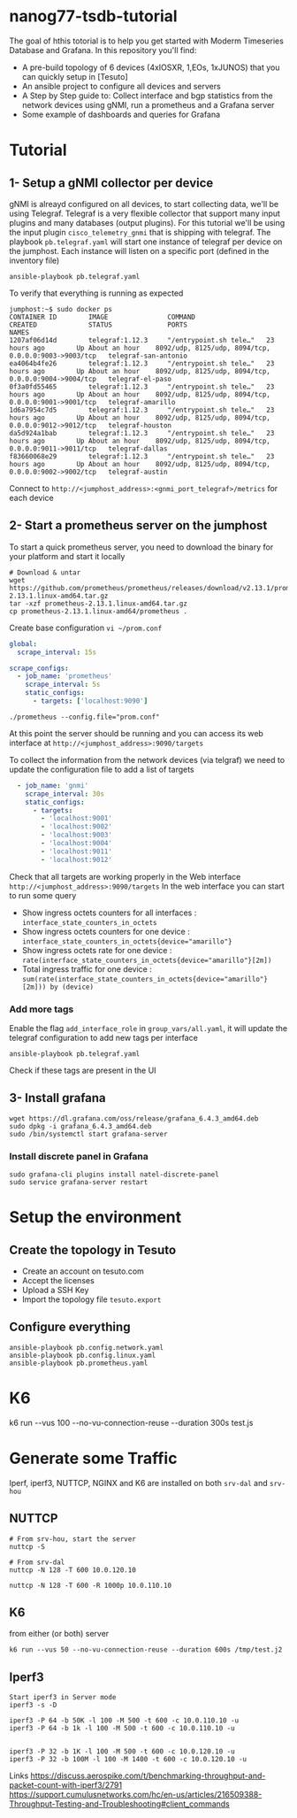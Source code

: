 # nanog77-tsdb-tutorial

The goal of hthis totorial is to help you get started with Moderm Timeseries Database and Grafana. In this repository you'll find:
- A pre-build topology of 6 devices (4xIOSXR, 1,EOs, 1xJUNOS) that you can quickly setup in [Tesuto]
- An ansible project to configure all devices and servers
- A Step by Step guide to: Collect interface and bgp statistics from the network devices using gNMI, run a prometheus and a Grafana server
- Some example of dashboards and queries for Grafana

# Tutorial

## 1- Setup a gNMI collector per device

gNMI is alreayd configured on all devices, to start collecting  data, we'll be using Telegraf. Telegraf is a very flexible collector that support many input plugins and many databases (output plugins). For this tutorial we'll be using the input plugin `cisco_telemetry_gnmi` that is shipping with telegraf.
The playbook `pb.telegraf.yaml` will start one instance of telegraf per device on the jumphost. Each instance will listen on a specific port (defined in the inventory file)
```
ansible-playbook pb.telegraf.yaml
```

To verify that everything is running as expected
```
jumphost:~$ sudo docker ps
CONTAINER ID        IMAGE               COMMAND                  CREATED             STATUS              PORTS                                                  NAMES
1207af06d14d        telegraf:1.12.3     "/entrypoint.sh tele…"   23 hours ago        Up About an hour    8092/udp, 8125/udp, 8094/tcp, 0.0.0.0:9003->9003/tcp   telegraf-san-antonio
ea4064b4fe26        telegraf:1.12.3     "/entrypoint.sh tele…"   23 hours ago        Up About an hour    8092/udp, 8125/udp, 8094/tcp, 0.0.0.0:9004->9004/tcp   telegraf-el-paso
0f3a0fd55465        telegraf:1.12.3     "/entrypoint.sh tele…"   23 hours ago        Up About an hour    8092/udp, 8125/udp, 8094/tcp, 0.0.0.0:9001->9001/tcp   telegraf-amarillo
1d6a7954c7d5        telegraf:1.12.3     "/entrypoint.sh tele…"   23 hours ago        Up About an hour    8092/udp, 8125/udp, 8094/tcp, 0.0.0.0:9012->9012/tcp   telegraf-houston
da5d924a1bab        telegraf:1.12.3     "/entrypoint.sh tele…"   23 hours ago        Up About an hour    8092/udp, 8125/udp, 8094/tcp, 0.0.0.0:9011->9011/tcp   telegraf-dallas
f83660068e29        telegraf:1.12.3     "/entrypoint.sh tele…"   23 hours ago        Up About an hour    8092/udp, 8125/udp, 8094/tcp, 0.0.0.0:9002->9002/tcp   telegraf-austin
```

Connect to `http://<jumphost_address>:<gnmi_port_telegraf>/metrics` for each device

## 2- Start a prometheus server on the jumphost

To start a quick prometheus server, you need to download the binary for your platform and start it locally
```
# Download & untar
wget https://github.com/prometheus/prometheus/releases/download/v2.13.1/prometheus-2.13.1.linux-amd64.tar.gz
tar -xzf prometheus-2.13.1.linux-amd64.tar.gz
cp prometheus-2.13.1.linux-amd64/prometheus .
```

Create base configuration `vi ~/prom.conf`
```yaml
global:
  scrape_interval: 15s

scrape_configs:
  - job_name: 'prometheus'
    scrape_interval: 5s
    static_configs:
      - targets: ['localhost:9090']
```

```
./prometheus --config.file="prom.conf"
```
At this point the server should be running and you can access its web interface at `http://<jumphost_address>:9090/targets`

To collect the information from the network devices (via telgraf) we need to update the configuration file to add a list of targets
```yaml
  - job_name: 'gnmi'
    scrape_interval: 30s
    static_configs:
      - targets: 
        - 'localhost:9001'
        - 'localhost:9002'
        - 'localhost:9003'
        - 'localhost:9004'
        - 'localhost:9011'
        - 'localhost:9012'
```

Check that all targets are working properly in the Web interface `http://<jumphost_address>:9090/targets`
In the web interface you can start to run some query

- Show ingress octets counters for all interfaces : `interface_state_counters_in_octets`
- Show ingress octets counters for one device : `interface_state_counters_in_octets{device="amarillo"}`
- Show ingress octets rate for one device : `rate(interface_state_counters_in_octets{device="amarillo"}[2m])`
- Total ingress traffic for one device : `sum(rate(interface_state_counters_in_octets{device="amarillo"}[2m])) by (device)`

### Add more tags 

Enable the flag `add_interface_role` in `group_vars/all.yaml`, it will update the telegraf configuration to add new tags per interface
```
ansible-playbook pb.telegraf.yaml
```
Check if these tags are present in the UI



## 3- Install grafana 

```
wget https://dl.grafana.com/oss/release/grafana_6.4.3_amd64.deb
sudo dpkg -i grafana_6.4.3_amd64.deb
sudo /bin/systemctl start grafana-server
```

### Install discrete panel in Grafana

```
sudo grafana-cli plugins install natel-discrete-panel
sudo service grafana-server restart
```

# Setup the environment

## Create the topology in Tesuto

- Create an account on tesuto.com
- Accept the licenses
- Upload a SSH Key
- Import the topology file `tesuto.export`

## Configure everything
```
ansible-playbook pb.config.network.yaml
ansible-playbook pb.config.linux.yaml
ansible-playbook pb.prometheus.yaml
```




# K6 

k6 run --vus 100 --no-vu-connection-reuse --duration 300s test.js






# Generate some Traffic

Iperf, iperf3, NUTTCP, NGINX and K6 are installed on both `srv-dal` and `srv-hou`

## NUTTCP 
```
# From srv-hou, start the server
nuttcp -S
```

```
# From srv-dal
nuttcp -N 128 -T 600 10.0.120.10
```

```
nuttcp -N 128 -T 600 -R 1000p 10.0.110.10
```

## K6 

from either (or both) server
```
k6 run --vus 50 --no-vu-connection-reuse --duration 600s /tmp/test.j2
```

## Iperf3 

```
Start iperf3 in Server mode
iperf3 -s -D
```

```
iperf3 -P 64 -b 50K -l 100 -M 500 -t 600 -c 10.0.110.10 -u
iperf3 -P 64 -b 1k -l 100 -M 500 -t 600 -c 10.0.110.10 -u


iperf3 -P 32 -b 1K -l 100 -M 500 -t 600 -c 10.0.120.10 -u
iperf3 -P 32 -b 100M -l 100 -M 1400 -t 600 -c 10.0.120.10 -u
```

Links 
https://discuss.aerospike.com/t/benchmarking-throughput-and-packet-count-with-iperf3/2791
https://support.cumulusnetworks.com/hc/en-us/articles/216509388-Throughput-Testing-and-Troubleshooting#client_commands


